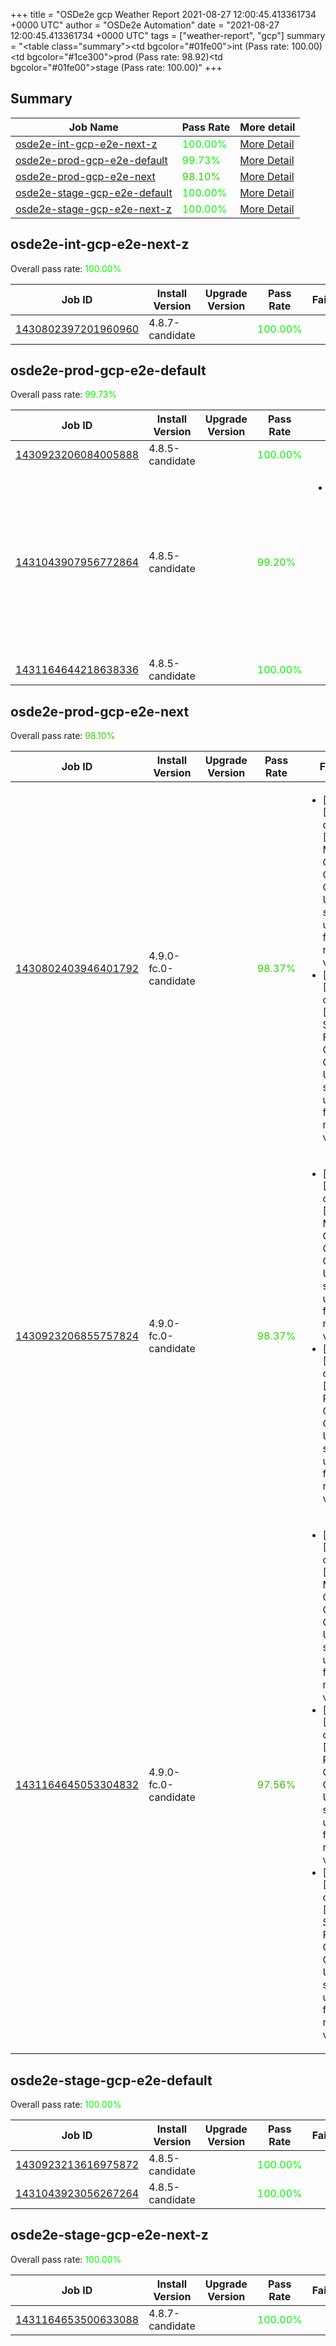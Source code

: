 +++
title = "OSDe2e gcp Weather Report 2021-08-27 12:00:45.413361734 +0000 UTC"
author = "OSDe2e Automation"
date = "2021-08-27 12:00:45.413361734 +0000 UTC"
tags = ["weather-report", "gcp"]
summary = "<table class=\"summary\"><tr><td bgcolor=\"#01fe00\"></td><td>int (Pass rate: 100.00)</td></tr><tr><td bgcolor=\"#1ce300\"></td><td>prod (Pass rate: 98.92)</td></tr><tr><td bgcolor=\"#01fe00\"></td><td>stage (Pass rate: 100.00)</td></tr></table>"
+++
## Summary

| Job Name | Pass Rate | More detail |
|----------|-----------|-------------|
|[osde2e-int-gcp-e2e-next-z](https://prow.ci.openshift.org/?job=osde2e-int-gcp-e2e-next-z)| <span style="color:#01fe00;">100.00%</span>|[More Detail](#osde2e-int-gcp-e2e-next-z)|
|[osde2e-prod-gcp-e2e-default](https://prow.ci.openshift.org/?job=osde2e-prod-gcp-e2e-default)| <span style="color:#07f800;">99.73%</span>|[More Detail](#osde2e-prod-gcp-e2e-default)|
|[osde2e-prod-gcp-e2e-next](https://prow.ci.openshift.org/?job=osde2e-prod-gcp-e2e-next)| <span style="color:#31ce00;">98.10%</span>|[More Detail](#osde2e-prod-gcp-e2e-next)|
|[osde2e-stage-gcp-e2e-default](https://prow.ci.openshift.org/?job=osde2e-stage-gcp-e2e-default)| <span style="color:#01fe00;">100.00%</span>|[More Detail](#osde2e-stage-gcp-e2e-default)|
|[osde2e-stage-gcp-e2e-next-z](https://prow.ci.openshift.org/?job=osde2e-stage-gcp-e2e-next-z)| <span style="color:#01fe00;">100.00%</span>|[More Detail](#osde2e-stage-gcp-e2e-next-z)|



## osde2e-int-gcp-e2e-next-z

Overall pass rate: <span style="color:#01fe00;">100.00%</span>

| Job ID | Install Version | Upgrade Version | Pass Rate | Failures |
|--------|-----------------|-----------------|-----------|----------|
[1430802397201960960](https://prow.ci.openshift.org/view/gs/origin-ci-test/logs/osde2e-int-gcp-e2e-next-z/1430802397201960960) | 4.8.7-candidate |  | <span style="color:#01fe00;">100.00%</span>|



## osde2e-prod-gcp-e2e-default

Overall pass rate: <span style="color:#07f800;">99.73%</span>

| Job ID | Install Version | Upgrade Version | Pass Rate | Failures |
|--------|-----------------|-----------------|-----------|----------|
[1430923206084005888](https://prow.ci.openshift.org/view/gs/origin-ci-test/logs/osde2e-prod-gcp-e2e-default/1430923206084005888) | 4.8.5-candidate |  | <span style="color:#01fe00;">100.00%</span>|
[1431043907956772864](https://prow.ci.openshift.org/view/gs/origin-ci-test/logs/osde2e-prod-gcp-e2e-default/1431043907956772864) | 4.8.5-candidate |  | <span style="color:#15ea00;">99.20%</span>|<ul><li>[install] [Suite: operators] [OSD] RBAC Operator Operator Upgrade should upgrade from the replaced version</li></ul>
[1431164644218638336](https://prow.ci.openshift.org/view/gs/origin-ci-test/logs/osde2e-prod-gcp-e2e-default/1431164644218638336) | 4.8.5-candidate |  | <span style="color:#01fe00;">100.00%</span>|



## osde2e-prod-gcp-e2e-next

Overall pass rate: <span style="color:#31ce00;">98.10%</span>

| Job ID | Install Version | Upgrade Version | Pass Rate | Failures |
|--------|-----------------|-----------------|-----------|----------|
[1430802403946401792](https://prow.ci.openshift.org/view/gs/origin-ci-test/logs/osde2e-prod-gcp-e2e-next/1430802403946401792) | 4.9.0-fc.0-candidate |  | <span style="color:#2ad500;">98.37%</span>|<ul><li>[install] [Suite: operators] [OSD] Must Gather Operator Operator Upgrade should upgrade from the replaced version</li><li>[install] [Suite: operators] [OSD] Splunk Forwarder Operator Operator Upgrade should upgrade from the replaced version</li></ul>
[1430923206855757824](https://prow.ci.openshift.org/view/gs/origin-ci-test/logs/osde2e-prod-gcp-e2e-next/1430923206855757824) | 4.9.0-fc.0-candidate |  | <span style="color:#2ad500;">98.37%</span>|<ul><li>[install] [Suite: operators] [OSD] Must Gather Operator Operator Upgrade should upgrade from the replaced version</li><li>[install] [Suite: operators] [OSD] RBAC Operator Operator Upgrade should upgrade from the replaced version</li></ul>
[1431164645053304832](https://prow.ci.openshift.org/view/gs/origin-ci-test/logs/osde2e-prod-gcp-e2e-next/1431164645053304832) | 4.9.0-fc.0-candidate |  | <span style="color:#3fc000;">97.56%</span>|<ul><li>[install] [Suite: operators] [OSD] Must Gather Operator Operator Upgrade should upgrade from the replaced version</li><li>[install] [Suite: operators] [OSD] RBAC Operator Operator Upgrade should upgrade from the replaced version</li><li>[install] [Suite: operators] [OSD] Splunk Forwarder Operator Operator Upgrade should upgrade from the replaced version</li></ul>



## osde2e-stage-gcp-e2e-default

Overall pass rate: <span style="color:#01fe00;">100.00%</span>

| Job ID | Install Version | Upgrade Version | Pass Rate | Failures |
|--------|-----------------|-----------------|-----------|----------|
[1430923213616975872](https://prow.ci.openshift.org/view/gs/origin-ci-test/logs/osde2e-stage-gcp-e2e-default/1430923213616975872) | 4.8.5-candidate |  | <span style="color:#01fe00;">100.00%</span>|
[1431043923056267264](https://prow.ci.openshift.org/view/gs/origin-ci-test/logs/osde2e-stage-gcp-e2e-default/1431043923056267264) | 4.8.5-candidate |  | <span style="color:#01fe00;">100.00%</span>|



## osde2e-stage-gcp-e2e-next-z

Overall pass rate: <span style="color:#01fe00;">100.00%</span>

| Job ID | Install Version | Upgrade Version | Pass Rate | Failures |
|--------|-----------------|-----------------|-----------|----------|
[1431164653500633088](https://prow.ci.openshift.org/view/gs/origin-ci-test/logs/osde2e-stage-gcp-e2e-next-z/1431164653500633088) | 4.8.7-candidate |  | <span style="color:#01fe00;">100.00%</span>|




